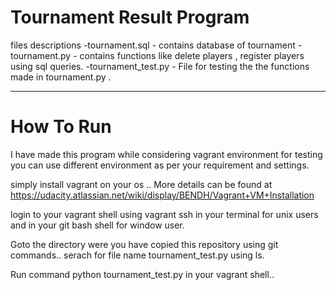 # Tournament Result Program




files descriptions
  -tournament.sql - contains database of tournament
  -tournament.py  - contains functions like delete players , register players using sql queries.
  -tournament_test.py - File for testing the the functions made in tournament.py . 
  


----------------------------------------------------------------------------------------------------------------------------------


# How To Run

I have made this program while considering vagrant environment for testing you can use different environment as per your requirement and settings.

simply install vagrant on your os .. More details can be found at https://udacity.atlassian.net/wiki/display/BENDH/Vagrant+VM+Installation 


login to your vagrant shell using vagrant ssh in your terminal for unix users and in your git bash shell for window user.

Goto the directory were you have copied this repository using git commands..
serach for file name tournament_test.py using ls.

Run command
        python tournament_test.py in your vagrant shell..
        
     
